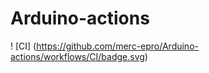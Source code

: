 # Arduino-actions
! [CI]&nbsp;(https://github.com/merc-epro/Arduino-actions/workflows/CI/badge.svg)
